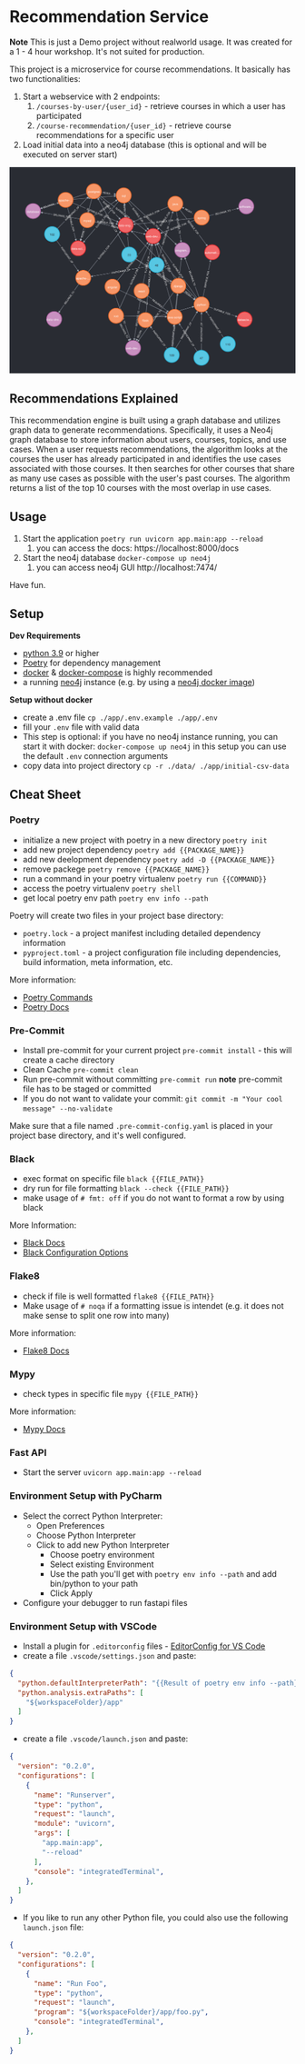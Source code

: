 # Recommendation Service

**Note** This is just a Demo project without realworld usage. It was 
created for a 1 - 4 hour workshop. It's not suited for production.

This project is a microservice for course recommendations. It 
basically has two functionalities:
1. Start a webservice with 2 endpoints:
   1. `/courses-by-user/{user_id}` - retrieve courses in which a user
      has participated
   2. `/course-recommendation/{user_id}` - retrieve course 
      recommendations for a specific user
2. Load initial data into a neo4j database (this is optional and will
   be executed on server start)

![](docs/neo4j-graph.png)


## Recommendations Explained
This recommendation engine is built using a graph database and 
utilizes graph data to generate recommendations. Specifically, it uses
a Neo4j graph database to store information about users, courses, 
topics, and use cases. When a user requests recommendations, the 
algorithm looks at the courses the user has already participated in 
and identifies the use cases associated with those courses. It then 
searches for other courses that share as many use cases as possible 
with the user's past courses. The algorithm returns a list of the top 
10 courses with the most overlap in use cases.


## Usage
1. Start the application `poetry run uvicorn app.main:app --reload`
   1. you can access the docs: https://localhost:8000/docs
2. Start the neo4j database `docker-compose up neo4j`
   1. you can access neo4j GUI http://localhost:7474/

Have fun.


## Setup

**Dev Requirements**
- [python 3.9](https://www.python.org/) or higher
- [Poetry](https://python-poetry.org/) for dependency management
- [docker](https://www.docker.com/) & [docker-compose](https://docs.docker.com/compose/) is highly recommended
- a running [neo4j](https://neo4j.com/) instance (e.g. by using a [neo4j docker image](https://hub.docker.com/_/neo4j))

**Setup without docker**
- create a .env file `cp ./app/.env.example ./app/.env`
- fill your `.env` file with valid data
- This step is optional: if you have no neo4j instance running, you can start it with docker: `docker-compose up neo4j`
  in this setup you can use the default `.env` connection arguments
- copy data into project directory `cp -r ./data/ ./app/initial-csv-data`


## Cheat Sheet

### Poetry
- initialize a new project with poetry in a new directory `poetry init`
- add new project dependency `poetry add {{PACKAGE_NAME}}`
- add new deelopment dependency `poetry add -D {{PACKAGE_NAME}}`
- remove packege `poetry remove {{PACKAGE_NAME}}`
- run a command in your poetry virtualenv `poetry run {{COMMAND}}`
- access the poetry virtualenv `poetry shell`
- get local poetry env path `poetry env info --path`

Poetry will create two files in your project base directory:
- `poetry.lock` - a project manifest including detailed dependency information
- `pyproject.toml` - a project configuration file including dependencies, build information, meta information, etc.

More information:
- [Poetry Commands](https://python-poetry.org/docs/cli/)
- [Poetry Docs](https://python-poetry.org/docs/)

### Pre-Commit
- Install pre-commit for your current project `pre-commit install` - this will create a cache directory
- Clean Cache `pre-commit clean`
- Run pre-commit without committing `pre-commit run` **note** pre-commit file has to be staged or committed
- If you do not want to validate your commit: `git commit -m "Your cool message" --no-validate`

Make sure that a file named `.pre-commit-config.yaml` is placed in your project base directory, and it's well 
configured.

### Black
- exec format on specific file `black {{FILE_PATH}}` 
- dry run for file formatting `black --check {{FILE_PATH}}` 
- make usage of `# fmt: off` if you do not want to format a row by using black

More Information:
- [Black Docs](https://black.readthedocs.io/en/stable/)
- [Black Configuration Options](https://black.readthedocs.io/en/stable/usage_and_configuration/the_basics.html#command-line-options)


### Flake8
- check if file is well formatted `flake8 {{FILE_PATH}}`
- Make usage of `# noqa` if a formatting issue is intendet (e.g. it 
  does not make sense to split one row into many)

More information:
- [Flake8 Docs](https://flake8.pycqa.org/en/latest/)

### Mypy
- check types in specific file `mypy {{FILE_PATH}}`

More information:
- [Mypy Docs](https://mypy-lang.org/)


### Fast API
- Start the server `uvicorn app.main:app --reload`


### Environment Setup with PyCharm
- Select the correct Python Interpreter:
  - Open Preferences
  - Choose Python Interpreter
  - Click to add new Python Interpreter
    - Choose poetry environment
    - Select existing Environment
    - Use the path you'll get with `poetry env info --path` and add 
      bin/python to your path
    - Click Apply
- Configure your debugger to run fastapi files

### Environment Setup with VSCode
- Install a plugin for `.editorconfig` files - [EditorConfig for VS Code](https://marketplace.visualstudio.com/items?itemName=EditorConfig.EditorConfig)
- create a file `.vscode/settings.json` and paste:
```json
{
  "python.defaultInterpreterPath": "{{Result of poetry env info --path}}/bin/python",
  "python.analysis.extraPaths": [
    "${workspaceFolder}/app"
  ]
}
```
- create a file `.vscode/launch.json` and paste:
```json
{
  "version": "0.2.0",
  "configurations": [
    {
      "name": "Runserver",
      "type": "python",
      "request": "launch",
      "module": "uvicorn",
      "args": [
        "app.main:app",
        "--reload"
      ],
      "console": "integratedTerminal",
    },
  ]
}
```
- If you like to run any other Python file, you could also use the 
  following `launch.json` file:
```json
{
  "version": "0.2.0",
  "configurations": [
    {
      "name": "Run Foo",
      "type": "python",
      "request": "launch",
      "program": "${workspaceFolder}/app/foo.py",
      "console": "integratedTerminal",
    },
  ]
}
```
